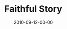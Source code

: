 ---
layout: message
category: message
series: "The Faithful"
title: "Faithful Story"
date: 2010-09-12-00-00
message_id: 637
sc-permalink-url: "http://soundcloud.com/crdschurch/faithful-story"
audio: "http://s3.amazonaws.com/crossroads-media/messages/audio/thefaithful05.mp3"
audio-duration: "37:48"
program: "http://s3.amazonaws.com/crossroads-media/documents/09_11-12_10Program.pdf"
description: "Brian talks about what it looks like to be faithful in your profession."
video: "http://s3.amazonaws.com/crossroads-media/messages/video/thefaithful05.mp4"
video-duration: "37:52"
yt-video-id: "s2m1XUvcsZA"
video-image: "http://s3.amazonaws.com/crossroads-media/images/TheFaithful05_still.jpg"
tag: 
 - tome
 - faithfulness
 - profession
 - daniel
explicit: false
---